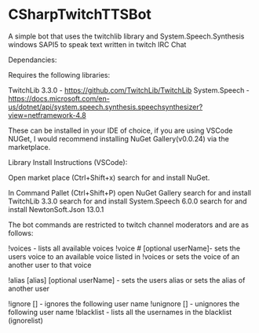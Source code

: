 # CSharpTwitchTTSBot
 
 A simple bot that uses the twitchlib library and System.Speech.Synthesis windows SAPI5 to speak text written in twitch IRC Chat

 Dependancies:

 Requires the following libraries:

 TwitchLib 3.3.0 - https://github.com/TwitchLib/TwitchLib
 System.Speech - https://docs.microsoft.com/en-us/dotnet/api/system.speech.synthesis.speechsynthesizer?view=netframework-4.8

These can be installed in your IDE of choice, if you are using VSCode NUGet, I would recommend installing NuGet Gallery(v0.0.24) via the marketplace.

Library Install Instructions (VSCode):

Open market place (Ctrl+Shift+x)
search for and install NuGet.

In Command Pallet (Ctrl+Shift+P)
open NuGet Gallery
search for and install TwitchLib 3.3.0
search for and install System.Speech 6.0.0
search for and install NewtonSoft.Json 13.0.1

The bot commands are restricted to twitch channel moderators and are as follows:

!voices - lists all available voices
!voice # [optional userName]- sets the users voice to an available voice listed in !voices or sets the voice of an another user to that voice

!alias [alias] [optional userName] - sets the users alias or sets the alias of another user

!ignore [] - ignores the following user name
!unignore [] - unignores the following user name
!blacklist - lists all the usernames in the blacklist (ignorelist)


